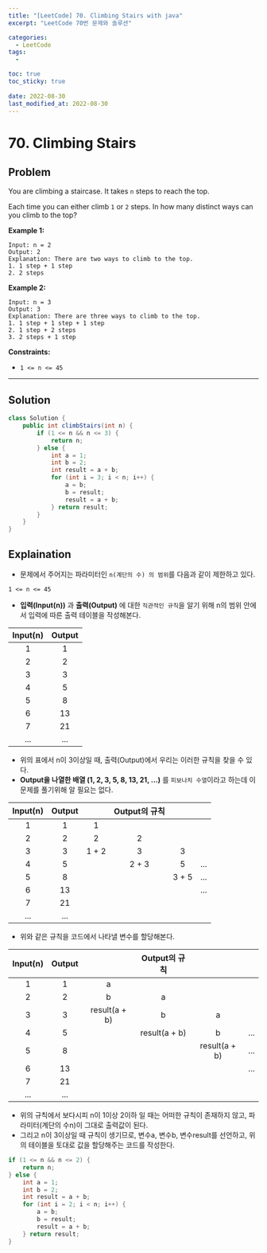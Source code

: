 ```yaml
---
title: "[LeetCode] 70. Climbing Stairs with java"
excerpt: "LeetCode 70번 문제와 솔루션"

categories:
  - LeetCode
tags:
  - 

toc: true
toc_sticky: true
 
date: 2022-08-30
last_modified_at: 2022-08-30
---
```

# 70. Climbing Stairs
## **Problem**
You are climbing a staircase. It takes `n` steps to reach the top.

Each time you can either climb `1` or `2` steps. In how many distinct ways can you climb to the top?


**Example 1:**
```
Input: n = 2
Output: 2
Explanation: There are two ways to climb to the top.
1. 1 step + 1 step
2. 2 steps
```
**Example 2:**
```
Input: n = 3
Output: 3
Explanation: There are three ways to climb to the top.
1. 1 step + 1 step + 1 step
2. 1 step + 2 steps
3. 2 steps + 1 step
```
<!-- **Example 3:**
```

``` -->
**Constraints:**
- `1 <= n <= 45`

---
## **Solution**
```java
class Solution {
    public int climbStairs(int n) {
        if (1 <= n && n <= 3) {
            return n;
        } else {
            int a = 1;
            int b = 2;
            int result = a + b;
            for (int i = 3; i < n; i++) {
                a = b;
                b = result;
                result = a + b;
            } return result;
        }
    }
}
```
## **Explaination**
- 문제에서 주어지는 파라미터인 `n(계단의 수) 의 범위`를 다음과 같이 제한하고 있다.
```
1 <= n <= 45
```
- **입력(Input(n))** 과 **출력(Output)** 에 대한 `직관적인 규칙`을 알기 위해 n의 범위 안에서 입력에 따른 출력 테이블을 작성해본다.

|Input(n)|Output|
|:---:|:---:|
|1|1|
|2|2|
|3|3|
|4|5|
|5|8|
|6|13|
|7|21|
|...|...|

- 위의 표에서 n이 3이상일 때, 출력(Output)에서 우리는 이러한 규칙을 찾을 수 있다.
- **Output을 나열한 배열 (1, 2, 3, 5, 8, 13, 21, ...)** 를 `피보나치 수열`이라고 하는데 이 문제를 풀기위해 알 필요는 없다.

|Input(n)|Output||Output의 규칙|||
|:---:|:---:|:---:|:---:|:---:|:---:|
|1|1|1||||
|2|2|2|2|||
|3|3|1 + 2|3|3||
|4|5||2 + 3|5|...|
|5|8|||3 + 5|...|
|6|13||||...|
|7|21|||||
|...|...|||||

- 위와 같은 규칙을 코드에서 나타낼 변수를 할당해본다.

|Input(n)|Output||Output의 규칙|||
|:---:|:---:|:---:|:---:|:---:|:---:|
|1|1|a||||
|2|2|b|a|||
|3|3|result(a + b)|b|a||
|4|5||result(a + b)|b|...|
|5|8|||result(a + b)|...|
|6|13||||...|
|7|21|||||
|...|...|||||

- 위의 규칙에서 보다시피 n이 1이상 2이하 일 때는 어떠한 규칙이 존재하지 않고, 파라미터(계단의 수n)이 그대로 출력값이 된다.
- 그리고 n이 3이상일 때 규칙이 생기므로, 변수a, 변수b, 변수result를 선언하고, 위의 테이블을 토대로 값을 할당해주는 코드를 작성한다.
```java
if (1 <= n && n <= 2) {
    return n;
} else {
    int a = 1;
    int b = 2;
    int result = a + b;
    for (int i = 2; i < n; i++) {
        a = b;
        b = result;
        result = a + b;
    } return result;
}
```